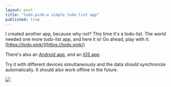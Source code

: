 ```yaml
---
layout: post
title: "todo.pink—a simple todo-list app"
published: true
---
```


I created another app, because why not? This time it's a todo-list. The world needed one more todo-list app, and here it is! Go ahead, play with it: [https://todo.pink/](https://todo.pink/)

There's also an [Android app](https://play.google.com/store/apps/details?id=pink.todo.todo), and an [iOS app](https://itunes.apple.com/us/app/todo-pink/id1206960379).

Try it with different devices simultaneously and the data should synchronize automatically. It should also work offline in the future.

![](https://cloud.githubusercontent.com/assets/433707/23155683/61d3ec4a-f81c-11e6-8aac-279d3636f3db.png)
